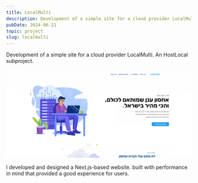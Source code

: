 ```yaml
---
title: LocalMulti
description: Development of a simple site for a cloud provider LocalMulti. An HostLocal subproject.
pubDate: 2024-06-21
topic: project
slug: localmulti
---
```


Development of a simple site for a cloud provider LocalMulti. An HostLocal subproject.

![LocalMulti landing page](local_multi_landing.png)

I developed and designed a Next.js-based website. built with performance in mind that provided a good experience for users.
